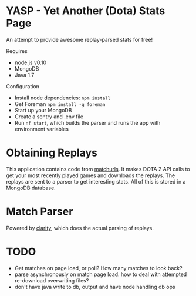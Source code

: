 YASP - Yet Another (Dota) Stats Page
====

An attempt to provide awesome replay-parsed stats for free!  

Requires

* node.js v0.10
* MongoDB
* Java 1.7

Configuration

* Install node dependencies: `npm install`
* Get Foreman `npm install -g foreman`
* Start up your MongoDB
* Create a sentry and .env file
* Run `nf start`, which builds the parser and runs the app with environment variables

Obtaining Replays
====
This application contains code from [matchurls](https://rjackson.me/tools/matchurls). It makes DOTA 2 API calls
to get your most recently played games and downloads the replays. The replays are sent to a parser
to get interesting stats. All of this is stored in a MongoDB database.

Match Parser
====
Powered by [clarity](https://github.com/skadistats/clarity), which does the actual parsing of replays.

TODO
====
* Get matches on page load, or poll?  How many matches to look back?
* parse asynchronously on match page load.  how to deal with attempted re-download overwriting files?
* don't have java write to db, output and have node handling db ops